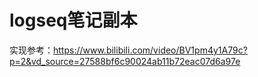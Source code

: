 # logseq笔记副本
实现参考：https://www.bilibili.com/video/BV1pm4y1A79c?p=2&vd_source=27588bf6c90024ab11b72eac07d6a97e
